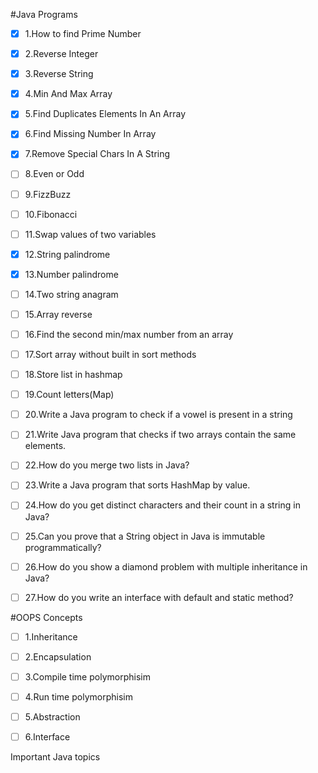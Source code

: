 #Java Programs

- [x] 1.How to find Prime Number
- [x] 2.Reverse Integer
- [x] 3.Reverse String
- [x]  4.Min And Max Array
- [x] 5.Find Duplicates Elements In An Array
- [x] 6.Find Missing Number In Array
- [x] 7.Remove Special Chars In A String
- [ ] 8.Even or Odd
- [ ] 9.FizzBuzz
- [ ] 10.Fibonacci
- [ ] 11.Swap values of two variables
- [x] 12.String palindrome
- [x] 13.Number palindrome
- [ ] 14.Two string anagram
- [ ] 15.Array reverse
- [ ] 16.Find the second min/max number from an array
- [ ] 17.Sort array without built in sort methods
- [ ] 18.Store list in hashmap 
- [ ] 19.Count letters(Map)
- [ ] 20.Write a Java program to check if a vowel is present in a string
- [ ] 21.Write Java program that checks if two arrays contain the same elements.
- [ ] 22.How do you merge two lists in Java?
- [ ] 23.Write a Java program that sorts HashMap by value.
- [ ] 24.How do you get distinct characters and their count in a string in Java?
- [ ] 25.Can you prove that a String object in Java is immutable programmatically?
- [ ] 26.How do you show a diamond problem with multiple inheritance in Java?
- [ ] 27.How do you write an interface with default and static method?



#OOPS Concepts
- [ ] 1.Inheritance
- [ ] 2.Encapsulation
- [ ] 3.Compile time polymorphisim
- [ ] 4.Run time polymorphisim
- [ ] 5.Abstraction
- [ ] 6.Interface



Important Java topics
